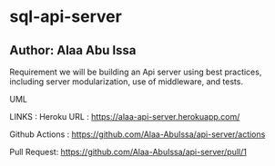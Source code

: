 # sql-api-server

## Author: Alaa Abu Issa
Requirement
we will be building an Api server using best practices, including server modularization, use of middleware, and tests.

UML


LINKS :
Heroku URL : https://alaa-api-server.herokuapp.com/

Github Actions : https://github.com/Alaa-AbuIssa/api-server/actions

Pull Request: https://github.com/Alaa-AbuIssa/api-server/pull/1